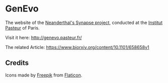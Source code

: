 # GenEvo

The website of the [Neanderthal's Synapse project](https://research.pasteur.fr/fr/project/neanderthals-synapse), conducted at the [Institut Pasteur](https://www.pasteur.fr/en) of Paris.

Visit it here: http://genevo.pasteur.fr/

The related Article: https://www.biorxiv.org/content/10.1101/658658v1

## Credits

Icons made by [Freepik](https://www.flaticon.com/authors/freepik) from [Flaticon](https://www.flaticon.com).
